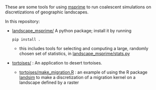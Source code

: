 These are some tools for using [msprime](http://msprime.readthedocs.io/en/latest/index.html)
to run coalescent simulations on discretizations of geographic landscapes.

In this repository:

- [landscape_msprime/](landscape_msprime/) A python package; install it by running
    ```
    pip install .
    ```

    * this includes tools for selecting and computing a large, randomly chosen set
      of statistics, in [landscape_msprime/stats.py](landscape_msprime/stats.py) 

- [tortoises/](tortoises/) : An application to desert tortoises.

    * [tortoises/make_migration.R](tortoises/make_migration.R) : an example of using the R package
      [landsim](https://githum.com/petrelharp/landsim) to make a discretization of a migration kernel
      on a landscape defined by a raster
